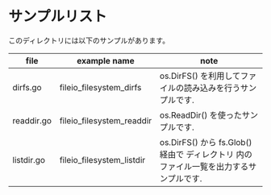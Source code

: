 # サンプルリスト

このディレクトリには以下のサンプルがあります。

|file|example name|note|
|----|------------|----|
|dirfs.go|fileio\_filesystem\_dirfs|os.DirFS() を利用してファイルの読み込みを行うサンプルです.|
|readdir.go|fileio\_filesystem\_readdir|os.ReadDir() を使ったサンプルです.|
|listdir.go|fileio\_filesystem\_listdir|os.DirFS() から fs.Glob() 経由で ディレクトリ 内のファイル一覧を出力するサンプルです.|
